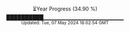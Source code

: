 <p align="center">
⏳Year Progress (34.90 %)<br>
██████████▁▁▁▁▁▁▁▁▁▁▁▁▁▁▁▁▁▁▁▁ <br>
<sub>Updated: Tue, 07 May 2024 18:02:54 GMT</sub>
</p>

